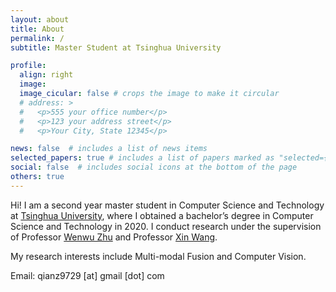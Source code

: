 ```yaml
---
layout: about
title: About
permalink: /
subtitle: Master Student at Tsinghua University

profile:
  align: right
  image: 
  image_cicular: false # crops the image to make it circular
  # address: >
  #   <p>555 your office number</p>
  #   <p>123 your address street</p>
  #   <p>Your City, State 12345</p>

news: false  # includes a list of news items
selected_papers: true # includes a list of papers marked as "selected={true}"
social: false  # includes social icons at the bottom of the page
others: true
---
```


Hi! I am a second year master student in Computer Science and Technology at [Tsinghua University](https://www.tsinghua.edu.cn/en/), where I obtained a bachelor’s degree in Computer Science and Technology in 2020. I conduct research under the supervision of Professor [Wenwu Zhu](https://scholar.google.com/citations?user=7t2jzpgAAAAJ&hl=en) and Professor [Xin Wang](http://mn.cs.tsinghua.edu.cn/xinwang/).

My research interests include Multi-modal Fusion and Computer Vision.

Email: qianz9729 [at] gmail [dot] com
